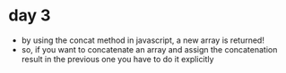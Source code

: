 # day 3

- by using the concat method in javascript, a new array is returned!
- so, if you want to concatenate an array and assign the concatenation result in the previous one you have to do it explicitly
